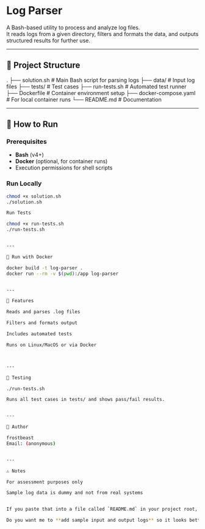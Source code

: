 
# Log Parser

A Bash-based utility to process and analyze log files.  
It reads logs from a given directory, filters and formats the data, and outputs structured results for further use.

---

## 📂 Project Structure

. ├── solution.sh           # Main Bash script for parsing logs ├── data/                 # Input log files ├── tests/                # Test cases ├── run-tests.sh          # Automated test runner ├── Dockerfile            # Container environment setup ├── docker-compose.yaml   # For local container runs └── README.md             # Documentation

---

## 🚀 How to Run

### Prerequisites
- **Bash** (v4+)
- **Docker** (optional, for container runs)
- Execution permissions for shell scripts

### Run Locally
```bash
chmod +x solution.sh
./solution.sh

Run Tests

chmod +x run-tests.sh
./run-tests.sh


---

🐳 Run with Docker

docker build -t log-parser .
docker run --rm -v $(pwd):/app log-parser


---

📜 Features

Reads and parses .log files

Filters and formats output

Includes automated tests

Runs on Linux/MacOS or via Docker



---

🧪 Testing

./run-tests.sh

Runs all test cases in tests/ and shows pass/fail results.


---

📝 Author

frostbeast
Email: (anonymous)


---

⚠️ Notes

For assessment purposes only

Sample log data is dummy and not from real systems


If you paste that into a file called `README.md` in your project root, it’s done.  

Do you want me to **add sample input and output logs** so it looks better for submission? That would make it look more professional.

